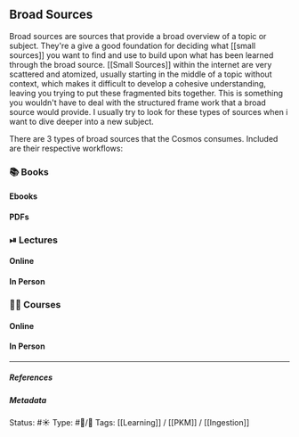 ## Broad Sources 

Broad sources are sources that provide a broad overview of a topic or subject. They're a give a good foundation for deciding what [[small sources]] you want to find and use to build upon what has been learned through the broad source. [[Small Sources]] within the internet are very scattered and atomized, usually starting in the middle of a topic without context, which makes it difficult to develop a cohesive understanding, leaving you trying to put these fragmented bits together. This is something you wouldn't have to deal with the structured frame work that a broad source would provide. I usually try to look for these types of sources when i want to dive deeper into a new subject.

There are 3 types of broad sources that the Cosmos consumes. Included are their respective workflows:

### 📚 Books

#### Ebooks

#### PDFs

### ⏯ Lectures

#### Online

#### In Person

### 👨‍🏫 Courses

#### Online

#### In Person

___

##### References


##### Metadata
Status: #☀️ 
Type: #🔵/🔵 
Tags:  [[Learning]] / [[PKM]] / [[Ingestion]]